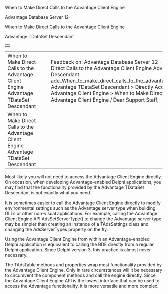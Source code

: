 When to Make Direct Calls to the Advantage Client Engine




Advantage Database Server 12  

When to Make Direct Calls to the Advantage Client Engine

Advantage TDataSet Descendant

|  |
| --- |
|  |

|  |  |  |  |  |
| --- | --- | --- | --- | --- |
| When to Make Direct Calls to the Advantage Client Engine  Advantage TDataSet Descendant |  |  | Feedback on: Advantage Database Server 12 - When to Make Direct Calls to the Advantage Client Engine Advantage TDataSet Descendant ade\_When\_to\_make\_direct\_calls\_to\_the\_advantage\_client\_engine Advantage TDataSet Descendant > Directly Accessing the Advantage Client Engine > When to Make Direct Calls to the Advantage Client Engine / Dear Support Staff, |  |
| When to Make Direct Calls to the Advantage Client Engine  Advantage TDataSet Descendant |  |  |  |  |

Most likely you will not need to access the Advantage Client Engine directly. On occasion, when developing Advantage-enabled Delphi applications, you may find that the functionality provided by the Advantage TDataSet Descendant is not exactly what you need.

It is sometimes easier to call the Advantage Client Engine directly to modify environmental settings such as the Advantage server type when building DLLs or other non-visual applications. For example, calling the Advantage Client Engine API AdsSetServerType() to change the Advantage server type may be simpler than creating an instance of a TAdsSettings class and changing the AdsServerTypes property on the fly.

Using the Advantage Client Engine from within an Advantage-enabled Delphi application is equivalent to calling the BDE directly from a regular Delphi application. Since Delphi version 3, this practice is almost never necessary.

The TAdsTable methods and properties wrap most functionality provided by the Advantage Client Engine. Only in rare circumstances will it be necessary to circumvent the component methods and call the engine directly. Since the Advantage Client Engine API is the lowest interface that can be used to access the Advantage functionality, it is more versatile and more complex.